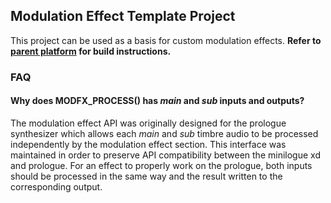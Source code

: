 ## Modulation Effect Template Project 

This project can be used as a basis for custom modulation effects. **Refer to [parent platform](../) for build instructions.**

### FAQ

#### Why does MODFX_PROCESS() has *main* and *sub* inputs and outputs?

The modulation effect API was originally designed for the prologue synthesizer which allows each *main* and *sub* timbre audio to be processed independently by the modulation effect section.
This interface was maintained in order to preserve API compatibility between the minilogue xd and prologue. 
For an effect to properly work on the prologue, both inputs should be processed in the same way and the result written to the corresponding output.

